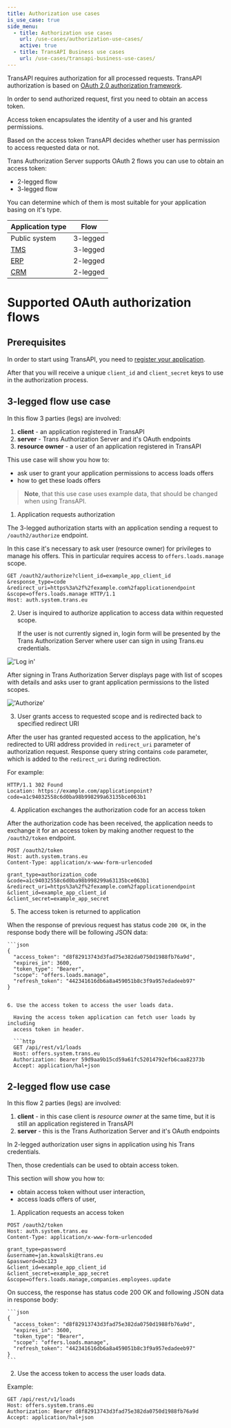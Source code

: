 ```yaml
---
title: Authorization use cases
is_use_case: true
side_menu:
  - title: Authorization use cases
    url: /use-cases/authorization-use-cases/
    active: true
  - title: TransAPI Business use cases
    url: /use-cases/transapi-business-use-cases/
---
```


TransAPI requires authorization for all processed requests. TransAPI authorization is based on [OAuth 2.0 authorization framework](http://tools.ietf.org/html/rfc6749).

In order to send authorized request, first you need to obtain an access token.

Access token encapsulates the identity of a user and his granted permissions.

Based on the access token TransAPI decides whether user has permission to access requested data or not.

Trans Authorization Server supports OAuth 2 flows you can use to obtain an access token:

* 2-legged flow
* 3-legged flow

You can determine which of them is most suitable for your application basing on it's type.

| Application type | Flow  |
|---|---|
| Public system | 3-legged |
| [TMS](https://en.wikipedia.org/wiki/Transportation_management_system) | 3-legged |
| [ERP](https://en.wikipedia.org/wiki/Enterprise_resource_planning) | 2-legged |
| [CRM](https://en.wikipedia.org/wiki/Customer_relationship_management) | 2-legged |

# Supported OAuth authorization flows

## Prerequisites

In order to start using TransAPI, you need to [register your application](/api-rest-documentation/authorization/registering-an-application/).

After that you will receive a unique `client_id` and `client_secret` keys to use in the authorization process.

## 3-legged flow use case

In this flow 3 parties (legs) are involved:

 1. **client** - an application registered in TransAPI
 2. **server** - Trans Authorization Server and it's OAuth endpoints
 3. **resource owner** - a user of an application registered in TransAPI

This use case will show you how to:

* ask user to grant your application permissions to access loads offers
* how to get these loads offers

> **Note**, that this use case uses example data, that should be changed when using TransAPI.

1. Application requests authorization

  The 3-legged authorization starts with an application sending a
  request to `/oauth2/authorize` endpoint.

  In this case it's necessary to ask user (resource owner) for privileges to manage his offers.
  This in particular requires access to `offers.loads.manage` scope.

  ```http
  GET /oauth2/authorize?client_id=example_app_client_id
  &response_type=code
  &redirect_uri=https%3a%2f%2fexample.com%2fapplicationendpoint
  &scope=offers.loads.manage HTTP/1.1
  Host: auth.system.trans.eu
  ```

2. User is inquired to authorize application to access data within requested scope.

   If the user is not currently signed in, login form will be presented by the Trans Authorization Server where user can sign in using Trans.eu credentials.

!['Log in'](/api-rest-documentation/images/login.png)

   After signing in Trans Authorization Server displays page with list of scopes with
   details and asks user to grant application permissions to the listed scopes.

!['Authorize'](/api-rest-documentation/images/authorize.png)

3. User grants access to requested scope and is redirected back to specified redirect URI

 After the user has granted requested access to the application, he's redirected
 to URI address provided in `redirect_uri` parameter of authorization request.
 Response query string contains `code` parameter, which is added to the `redirect_uri` during redirection.

  For example:

  ```http
  HTTP/1.1 302 Found
  Location: https://example.com/applicationpoint?code=a1c94032558c6d0ba98b998299a63135bce063b1
  ```

4. Application exchanges the authorization code for an access token

  After the authorization code has been received, the application needs to
  exchange it for an access token by making another request to the
  `/oauth2/token` endpoint.

  ```http
  POST /oauth2/token
  Host: auth.system.trans.eu
  Content-Type: application/x-www-form-urlencoded

  grant_type=authorization_code
  &code=a1c94032558c6d0ba98b998299a63135bce063b1
  &redirect_uri=https%3a%2f%2fexample.com%2fapplicationendpoint
  &client_id=example_app_client_id
  &client_secret=example_app_secret
  ```

5. The access token is returned to application

  When the response of previous request has status code `200 OK`,
  in the response body there will be following JSON data:

    ```json
    {
      "access_token": "d8f82913743d3fad75e382da0750d1988fb76a9d",
      "expires_in": 3600,
      "token_type": "Bearer",
      "scope": "offers.loads.manage",
      "refresh_token": "442341616db6a8a459051b8c3f9a957edadeeb97"
    }
```

6. Use the access token to access the user loads data.

  Having the access token application can fetch user loads by including
  access token in header.

  ```http
  GET /api/rest/v1/loads
  Host: offers.system.trans.eu
  Authorization: Bearer 59d9aa9b15cd59a61fc52014792efb6caa82373b
  Accept: application/hal+json
  ```

## 2-legged flow use case

In this flow 2 parties (legs) are involved:

 1. **client** - in this case client is *resource owner* at the same time, but it is still an application registered in TransAPI
 2. **server** - this is the Trans Authorization Server and it's OAuth endpoints

In 2-legged authorization user signs in application using his Trans credentials.

Then, those credentials can be used to obtain access token.

This section will show you how to:

* obtain access token without user interaction,
* access loads offers of user,


1. Application requests an access token

  ```http
  POST /oauth2/token
  Host: auth.system.trans.eu
  Content-Type: application/x-www-form-urlencoded

  grant_type=password
  &username=jan.kowalski@trans.eu
  &password=abc123
  &client_id=example_app_client_id
  &client_secret=example_app_secret
  &scope=offers.loads.manage,companies.employees.update
  ```
  On success, the response has status code 200 OK and following JSON data in
  response body:

    ```json
    {
      "access_token": "d8f82913743d3fad75e382da0750d1988fb76a9d",
      "expires_in": 3600,
      "token_type": "Bearer",
      "scope": "offers.loads.manage",
      "refresh_token": "442341616db6a8a459051b8c3f9a957edadeeb97"
    }
    ```

2. Use the access token to access the user loads data.

  Example:
  ```http
  GET /api/rest/v1/loads
  Host: offers.system.trans.eu
  Authorization: Bearer d8f82913743d3fad75e382da0750d1988fb76a9d
  Accept: application/hal+json
  ```